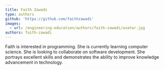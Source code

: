 ```yaml
---
title: Faith Zawadi
type: authors
github: 'https://github.com/faithzawadi'
images:
  - url: /engineering-education/authors/faith-zawadi/avatar.jpg
authors: faith-zawadi
---
```


Faith is interested in programming. She is currently learning computer science. She is looking to collaborate on software development. She portrays excellent skills and demonstrates the ability to improve knowledge advancement in technology.

